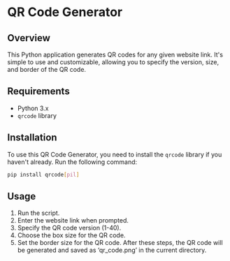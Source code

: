 # QR Code Generator

## Overview
This Python application generates QR codes for any given website link. It's simple to use and customizable, allowing you to specify the version, size, and border of the QR code.

## Requirements
- Python 3.x
- `qrcode` library

## Installation
To use this QR Code Generator, you need to install the `qrcode` library if you haven't already. Run the following command:

```bash
pip install qrcode[pil]
```

## Usage
1. Run the script.
2. Enter the website link when prompted.
3. Specify the QR code version (1-40).
4. Choose the box size for the QR code.
5. Set the border size for the QR code.
After these steps, the QR code will be generated and saved as ‘qr_code.png’ in the current directory.
